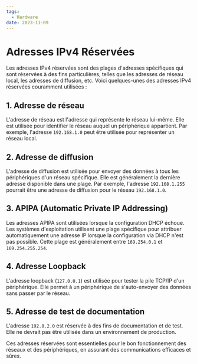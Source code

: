 ```yaml
---
tags:
  - Hardware
date: 2023-11-09
---
```

# Adresses IPv4 Réservées

Les adresses IPv4 réservées sont des plages d'adresses spécifiques qui sont réservées à des fins particulières, telles que les adresses de réseau local, les adresses de diffusion, etc. Voici quelques-unes des adresses IPv4 réservées couramment utilisées :

## 1. Adresse de réseau

L'adresse de réseau est l'adresse qui représente le réseau lui-même. Elle est utilisée pour identifier le réseau auquel un périphérique appartient. Par exemple, l'adresse `192.168.1.0` peut être utilisée pour représenter un réseau local.

## 2. Adresse de diffusion

L'adresse de diffusion est utilisée pour envoyer des données à tous les périphériques d'un réseau spécifique. Elle est généralement la dernière adresse disponible dans une plage. Par exemple, l'adresse `192.168.1.255` pourrait être une adresse de diffusion pour le réseau `192.168.1.0`.

## 3. APIPA (Automatic Private IP Addressing)

Les adresses APIPA sont utilisées lorsque la configuration DHCP échoue. Les systèmes d'exploitation utilisent une plage spécifique pour attribuer automatiquement une adresse IP lorsque la configuration via DHCP n'est pas possible. Cette plage est généralement entre `169.254.0.1` et `169.254.255.254`.

## 4. Adresse Loopback

L'adresse loopback (`127.0.0.1`) est utilisée pour tester la pile TCP/IP d'un périphérique. Elle permet à un périphérique de s'auto-envoyer des données sans passer par le réseau.

## 5. Adresse de test de documentation

L'adresse `192.0.2.0` est réservée à des fins de documentation et de test. Elle ne devrait pas être utilisée dans un environnement de production.

Ces adresses réservées sont essentielles pour le bon fonctionnement des réseaux et des périphériques, en assurant des communications efficaces et sûres.